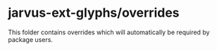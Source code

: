# jarvus-ext-glyphs/overrides

This folder contains overrides which will automatically be required by package users.
